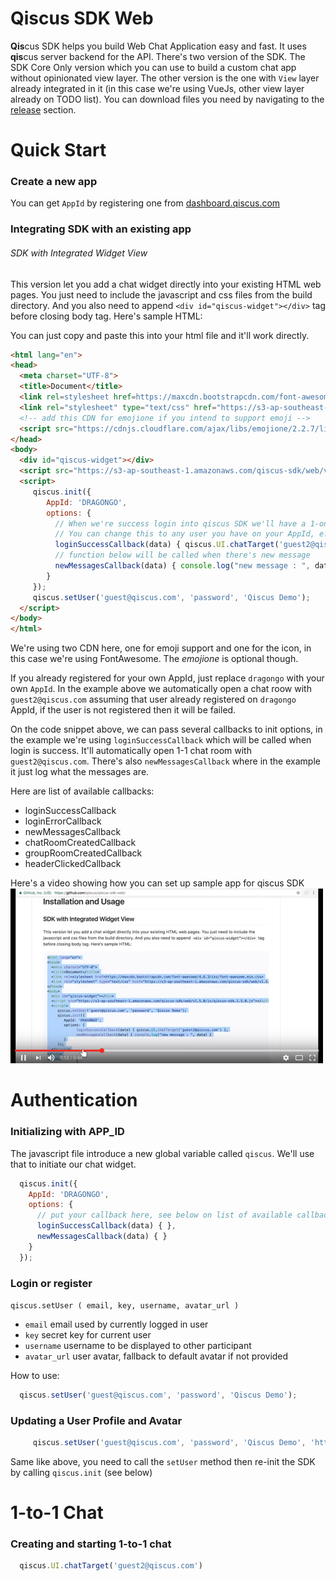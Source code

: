 # Qiscus SDK Web

**Qis**cus SDK helps you build Web Chat Application easy and fast. It uses **qis**cus server backend for the API.
There's two version of the SDK. The SDK Core Only version which you can use to build a custom chat app without opinionated view layer.
The other version is the one with `View` layer already integrated in it (in this case we're using VueJs, other view layer already on TODO list).
You can download files you need by navigating to the [release](https://github.com/qiscus/qiscus-sdk-web/releases) section.

# Quick Start
### Create a new app 
You can get `AppId` by registering one from [dashboard.qiscus.com](https://dashboard.qiscus.com)

### Integrating SDK with an existing app 
###### SDK with Integrated Widget View
This version let you add a chat widget directly into your existing HTML web pages. 
You just need to include the javascript and css files from the build directory. 
And you also need to append `<div id="qiscus-widget"></div>` tag before closing body tag. Here's sample HTML:

You can just copy and paste this into your html file and it'll work directly.

``` html
<html lang="en">
<head>
  <meta charset="UTF-8">
  <title>Document</title>
  <link rel=stylesheet href=https://maxcdn.bootstrapcdn.com/font-awesome/4.6.3/css/font-awesome.min.css>
  <link rel="stylesheet" type="text/css" href="https://s3-ap-southeast-1.amazonaws.com/qiscus-sdk/web/v1.7.3/css/qiscus-sdk.1.7.3.css">
  <!-- add this CDN for emojione if you intend to support emoji -->
  <script src="https://cdnjs.cloudflare.com/ajax/libs/emojione/2.2.7/lib/js/emojione.min.js"></script>
</head>
<body>
  <div id="qiscus-widget"></div>
  <script src="https://s3-ap-southeast-1.amazonaws.com/qiscus-sdk/web/v1.7.3/js/qiscus-sdk.1.7.3.js"></script>
  <script>
     qiscus.init({
        AppId: 'DRAGONGO',
        options: {
          // When we're success login into qiscus SDK we'll have a 1-on-1 chat to guest2@qiscus.com
          // You can change this to any user you have on your AppId, e.g: contact@your_company.com, etc
          loginSuccessCallback(data) { qiscus.UI.chatTarget('guest2@qiscus.com') },
          // function below will be called when there's new message
          newMessagesCallback(data) { console.log("new message : ", data) }
        }
     });
     qiscus.setUser('guest@qiscus.com', 'password', 'Qiscus Demo');
  </script>
</body>
</html>
```
We're using two CDN here, one for emoji support and one for the icon, in this case we're using FontAwesome. The *emojione* is optional though.

If you already registered for your own AppId, just replace `dragongo` with your own `AppId`. In the example above we automatically open a chat roow with `guest2@qiscus.com` assuming that user already registered on `dragongo` AppId, if the user is not registered then it will be failed. 

On the code snippet above, we can pass several callbacks to init options, in the example we're using `loginSuccessCallback` which will be called when login is success. It'll automatically open 1-1 chat room with `guest2@qiscus.com`. There's also `newMessagesCallback` where in the example it just log what the messages are.

Here are list of available callbacks:

- loginSuccessCallback
- loginErrorCallback
- newMessagesCallback
- chatRoomCreatedCallback
- groupRoomCreatedCallback
- headerClickedCallback

Here's a video showing how you can set up sample app for qiscus SDK
[![Qiscus-SDK Howto](qiscus-sdk-sample.png)](https://www.youtube.com/watch?v=x-l-TVfPiCQ)

# Authentication 
### Initializing with APP_ID 
The javascript file introduce a new global variable called `qiscus`. We'll use that to initiate our chat widget.

``` javascript
  qiscus.init({
    AppId: 'DRAGONGO',
    options: {
      // put your callback here, see below on list of available callbacks
      loginSuccessCallback(data) { },
      newMessagesCallback(data) { }
    }
  });
```

### Login or register
`qiscus.setUser ( email, key, username, avatar_url )`
- `email` email used by currently logged in user
- `key` secret key for current user
- `username` username to be displayed to other participant
- `avatar_url` user avatar, fallback to default avatar if not provided

How to use:
``` javascript
  qiscus.setUser('guest@qiscus.com', 'password', 'Qiscus Demo');
```

### Updating a User Profile and Avatar 
```javascript
     qiscus.setUser('guest@qiscus.com', 'password', 'Qiscus Demo', 'https://imageurl.com/image.png');
```
Same like above, you need to call the `setUser` method then re-init the SDK by calling `qiscus.init` (see below)

# 1-to-1 Chat 
### Creating and starting 1-to-1 chat
```javascript
  qiscus.UI.chatTarget('guest2@qiscus.com')
```









